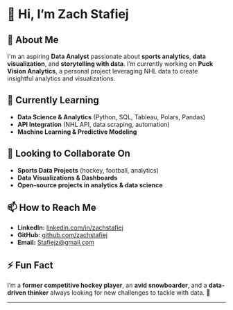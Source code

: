 # 👋 Hi, I’m Zach Stafiej

## 👀 About Me  
I'm an aspiring **Data Analyst** passionate about **sports analytics**, **data visualization**, and **storytelling with data**. I’m currently working on **Puck Vision Analytics**, a personal project leveraging NHL data to create insightful analytics and visualizations.

## 🌱 Currently Learning  
- **Data Science & Analytics** (Python, SQL, Tableau, Polars, Pandas)  
- **API Integration** (NHL API, data scraping, automation)  
- **Machine Learning & Predictive Modeling**  

## 💞️ Looking to Collaborate On  
- **Sports Data Projects** (hockey, football, analytics)  
- **Data Visualizations & Dashboards**  
- **Open-source projects in analytics & data science**  

## 📫 How to Reach Me  
- **LinkedIn:** [linkedin.com/in/zachstafiej](https://www.linkedin.com/in/zachstafiej)  
- **GitHub:** [github.com/zachstafiej](https://github.com/zachstafiej)  
- **Email:** Stafiejz@gmail.com  

## ⚡ Fun Fact  
I’m a **former competitive hockey player**, an **avid snowboarder**, and a **data-driven thinker** always looking for new challenges to tackle with data. 🚀  

---
